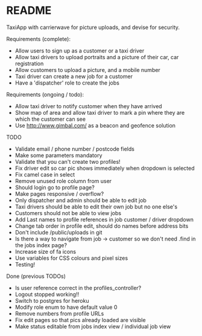 # README

TaxiApp with carrierwave for picture uploads, and devise for security.

Requirements (complete):
* Allow users to sign up as a customer or a taxi driver
* Allow taxi drivers to upload portraits and a picture of their car, car registration
* Allow customers to upload a picture, and a mobile number
* Taxi driver can create a new job for a customer
* Have a 'dispatcher' role to create the jobs

Requirements (ongoing / todo):
* Allow taxi driver to notify customer when they have arrived
* Show map of area and allow taxi driver to mark a pin where they are which the customer can see
* Use http://www.gimbal.com/ as a beacon and geofence solution 

TODO
* Validate email / phone number / postcode fields
* Make some parameters mandatory
* Validate that you can't create two profiles!
* Fix driver edit so car pic shows immediately when dropdown is selected
* Fix camel case in select 
* Remove unused role column from user
* Should login go to profile page?
* Make pages responsive / overflow?
* Only dispatcher and admin should be able to edit job
* Taxi drivers should be able to edit their own job but no one else's
* Customers should not be able to view jobs
* Add Last names to profile references in job customer / driver dropdown
* Change tab order in profile edit, should do names before address bits
* Don't include /public/uploads in git
* Is there a way to navigate from job -> customer so we don't need .find in the jobs index page?
* Increase size of fa icons
* Use variables for CSS colours and pixel sizes
* Testing!

Done (previous TODOs)
* Is user reference correct in the profiles_controller?
* Logout stopped working!!
* Switch to postgres for heroku
* Modify role enum to have default value 0
* Remove numbers from profile URLs
* Fix edit pages so that pics already loaded are visible
* Make status editable from jobs index view / individual job view
